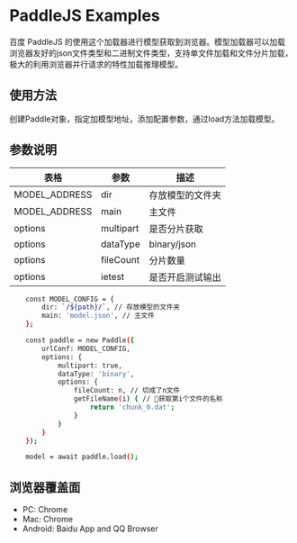 # PaddleJS Examples

百度 PaddleJS 的使用这个加载器进行模型获取到浏览器。模型加载器可以加载浏览器友好的json文件类型和二进制文件类型，支持单文件加载和文件分片加载，极大的利用浏览器并行请求的特性加载推理模型。

## 使用方法

创建Paddle对象，指定加模型地址，添加配置参数，通过load方法加载模型。

## 参数说明


| 表格      | 参数    | 描述     |
| ------------- | ------------- | ------------- |
| MODEL_ADDRESS   |  dir    | 存放模型的文件夹 |
| MODEL_ADDRESS    | main     | 主文件     |
| options    | multipart     | 是否分片获取 |
| options    | dataType    | binary/json   |
| options    | fileCount     | 分片数量     |
| options    | ietest     | 是否开启测试输出 |



```bash
	const MODEL_CONFIG = {
	    dir: `/${path}/`, // 存放模型的文件夹
	    main: 'model.json', // 主文件
	};

	const paddle = new Paddle({
		urlConf: MODEL_CONFIG,
		options: {
		    multipart: true,
		    dataType: 'binary',
		    options: {
		        fileCount: n, // 切成了n文件
		        getFileName(i) { // 获取第i个文件的名称
		            return 'chunk_0.dat';
		        }
		    }
		}
	});

	model = await paddle.load();

```



## 浏览器覆盖面

* PC: Chrome
* Mac: Chrome
* Android: Baidu App and QQ Browser